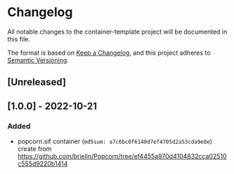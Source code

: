 # Changelog
All notable changes to the container-template project will be documented in this file.

The format is based on [Keep a Changelog](https://keepachangelog.com/en/1.0.0/),
and this project adheres to [Semantic Versioning](https://semver.org/spec/v2.0.0.html).

## [Unreleased]

## [1.0.0] - 2022-10-21

### Added

- popcorn.sif container (``md5sum: a7c6bc0f6140d7ef4705d2a53cda9e8e``)
  create from https://github.com/brielin/Popcorn/tree/ef4455a970d4104832cca02510c555d9220b1414

